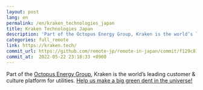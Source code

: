 ```yaml
---
layout: post
lang: en
permalink: /en/kraken_technologies_japan
title: Kraken Technologies Japan
description: 'Part of the Octopus Energy Group, Kraken is the world’s leading customer &amp; culture platform for utilities. Help us make a big green dent in the universe!'
categories: full_remote
link: https://kraken.tech/
commit_url: https://github.com/remote-jp/remote-in-japan/commit/f129c8109c823b8bd25381503d3d537a1caeacaf
commit_at:  2022-05-22 23:18:33 +0900
---
```


<p>Part of the <a href="https://octopusenergy.group/">Octopus Energy Group</a>, Kraken is the world’s leading customer & culture platform for utilities. <a href="https://jobs.lever.co/octoenergy?department=Kraken%20Technologies%20Japan%20%2F%20%E5%8B%A4%E5%8B%99%E5%9C%B0%EF%BC%9A%E6%9D%B1%E4%BA%AC%20%20%F0%9F%87%AF%F0%9F%87%B5">Help us make a big green dent in the universe!</a></p>
